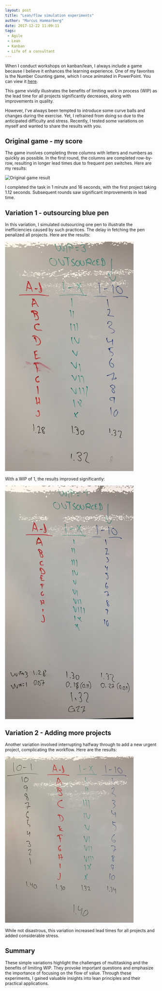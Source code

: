 ```yaml
---
layout: post
title: "Lean/flow simulation experiments"
author: "Marcus Hammarberg"
date: 2017-12-22 11:09:11
tags:
 - Agile
 - Lean
 - Kanban
 - Life of a consultant
---
```


When I conduct workshops on kanban/lean, I always include a game because I believe it enhances the learning experience. One of my favorites is the Number Counting game, which I once animated in PowerPoint. You can view it [here](https://www.slideshare.net/marcusoftnet/numbers-simulation-a-demonstration-of-lean-in-action).

This game vividly illustrates the benefits of limiting work in process (WIP) as the lead time for all projects significantly decreases, along with improvements in quality.

However, I've always been tempted to introduce some curve balls and changes during the exercise. Yet, I refrained from doing so due to the anticipated difficulty and stress. Recently, I tested some variations on myself and wanted to share the results with you.

## Original game - my score

The game involves completing three columns with letters and numbers as quickly as possible. In the first round, the columns are completed row-by-row, resulting in longer lead times due to frequent pen switches. Here are my results:

![Original game result](/img/originalrun.png)

I completed the task in 1 minute and 16 seconds, with the first project taking 1.12 seconds. Subsequent rounds saw significant improvements in lead time.

## Variation 1 - outsourcing blue pen

In this variation, I simulated outsourcing one pen to illustrate the inefficiencies caused by such practices. The delay in fetching the pen penalized all projects. Here are the results:

![Blue pen outsourced](/img/WIP3OutsourcedBlue.png)

With a WIP of 1, the results improved significantly:

![Blue pen outsourced, WIP 1](/img/WIP1OutsourcedBlue.png)

## Variation 2 - Adding more projects

Another variation involved interrupting halfway through to add a new urgent project, complicating the workflow. Here are the results:

![Adding a new project halfway through](/img/AddedProjectAfterHalfTime.png)

While not disastrous, this variation increased lead times for all projects and added considerable stress.

## Summary

These simple variations highlight the challenges of multitasking and the benefits of limiting WIP. They provoke important questions and emphasize the importance of focusing on the flow of value. Through these experiments, I gained valuable insights into lean principles and their practical applications.
